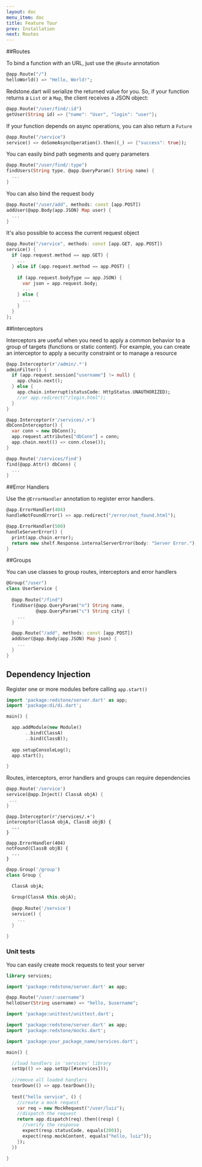 ```yaml
---
layout: doc
menu_item: doc
title: Feature Tour
prev: Installation
next: Routes
---
```

##Routes

To bind a function with an URL, just use the `@Route` annotation

```dart
@app.Route("/")
helloWorld() => "Hello, World!";
```

Redstone.dart will serialize the returned value for you. So, if your function returns a `List` or a `Map`, the client receives a JSON object:

```dart
@app.Route("/user/find/:id")
getUser(String id) => {"name": "User", "login": "user"};
```

If your function depends on async operations, you can also return a `Future`

```dart
@app.Route("/service")
service() => doSomeAsyncOperation().then((_) => {"success": true});
```

You can easily bind path segments and query parameters

```dart
@app.Route("/user/find/:type")
findUsers(String type, @app.QueryParam() String name) {
  ...
}
```

You can also bind the request body

```dart
@app.Route("/user/add", methods: const [app.POST])
addUser(@app.Body(app.JSON) Map user) {
  ...
}
```

It's also possible to access the current request object

```dart
@app.Route("/service", methods: const [app.GET, app.POST])
service() {
  if (app.request.method == app.GET) {
    ...
  } else if (app.request.method == app.POST) {
    
    if (app.request.bodyType == app.JSON) {
      var json = app.request.body;
      ...
    } else {
      ...
    }
  }
};
```

##Interceptors

Interceptors are useful when you need to apply a common behavior to a group of targets (functions or static content). For example, you can create an interceptor to apply a security constraint or to manage a resource

```dart
@app.Interceptor(r'/admin/.*')
adminFilter() {
  if (app.request.session["username"] != null) {
    app.chain.next();
  } else {
    app.chain.interrupt(statusCode: HttpStatus.UNAUTHORIZED);
    //or app.redirect("/login.html");
  }
}
```

```dart
@app.Interceptor(r'/services/.+')
dbConnInterceptor() {
  var conn = new DbConn();
  app.request.attributes["dbConn"] = conn;
  app.chain.next(() => conn.close());
}

@app.Route('/services/find')
find(@app.Attr() dbConn) {
  ...
}
```

##Error Handlers

Use the `@ErrorHandler` annotation to register error handlers.

```dart
@app.ErrorHandler(404)
handleNotFoundError() => app.redirect("/error/not_found.html");
```

```dart
@app.ErrorHandler(500)
handleServerError() {
  print(app.chain.error);
  return new shelf.Response.internalServerError(body: "Server Error.");
}
```

##Groups

You can use classes to group routes, interceptors and error handlers

```dart
@Group("/user")
class UserService {
  
  @app.Route("/find")
  findUser(@app.QueryParam("n") String name,
           @app.QueryParam("c") String city) {
    ...
  }

  @app.Route("/add", methods: const [app.POST])
  addUser(@app.Body(app.JSON) Map json) {
    ...
  }
}
```

## Dependency Injection

Register one or more modules before calling `app.start()`

```dart
import 'package:redstone/server.dart' as app;
import 'package:di/di.dart';

main() {

  app.addModule(new Module()
       ..bind(ClassA)
       ..bind(ClassB));
  
  app.setupConsoleLog();
  app.start();

}

```

Routes, interceptors, error handlers and groups can require dependencies

```dart
@app.Route('/service')
service(@app.Inject() ClassA objA) {
 ...
}
```

```
@app.Interceptor(r'/services/.+')
interceptor(ClassA objA, ClassB objB) {
  ...
}
```

```
@app.ErrorHandler(404)
notFound(ClassB objB) {
  ...
}
```

```dart
@app.Group('/group')
class Group {

  ClassA objA;
  
  Group(ClassA this.objA);
  
  @app.Route('/service')
  service() {
    ...
  }

}
```

### Unit tests

You can easily create mock requests to test your server

```dart
library services;

import 'package:redstone/server.dart' as app;

@app.Route("/user/:username")
helloUser(String username) => "hello, $username";
```

```dart
import 'package:unittest/unittest.dart';

import 'package:redstone/server.dart' as app;
import 'package:redstone/mocks.dart';

import 'package:your_package_name/services.dart';

main() {

  //load handlers in 'services' library
  setUp(() => app.setUp([#services]));
  
  //remove all loaded handlers
  tearDown(() => app.tearDown());
  
  test("hello service", () {
    //create a mock request
    var req = new MockRequest("/user/luiz");
    //dispatch the request
    return app.dispatch(req).then((resp) {
      //verify the response
      expect(resp.statusCode, equals(200));
      expect(resp.mockContent, equals("hello, luiz"));
    });
  })
  
}
```
